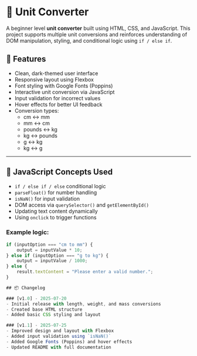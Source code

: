 # 🔄 Unit Converter

A beginner level **unit converter** built using HTML, CSS, and JavaScript. This project supports multiple unit conversions and reinforces understanding of DOM manipulation, styling, and conditional logic using `if / else if`.

## 🚀 Features

- Clean, dark-themed user interface
- Responsive layout using Flexbox
- Font styling with Google Fonts (Poppins)
- Interactive unit conversion via JavaScript
- Input validation for incorrect values
- Hover effects for better UI feedback
- Conversion types:
  - cm ↔ mm
  - mm ↔ cm
  - pounds ↔ kg
  - kg ↔ pounds
  - g ↔ kg
  - kg ↔ g

---

## 🧠 JavaScript Concepts Used

- `if / else if / else` conditional logic
- `parseFloat()` for number handling
- `isNaN()` for input validation
- DOM access via `querySelector()` and `getElementById()`
- Updating text content dynamically
- Using `onclick` to trigger functions

### Example logic:
```js
if (inputOption === "cm to mm") {
    output = inputValue * 10;
} else if (inputOption === "g to kg") {
    output = inputValue / 1000;
} else {
    result.textContent = "Please enter a valid number.";
}

## 📦 Changelog

### [v1.0] - 2025-07-20
- Initial release with length, weight, and mass conversions
- Created base HTML structure
- Added basic CSS styling and layout

### [v1.1] - 2025-07-25
- Improved design and layout with Flexbox
- Added input validation using `isNaN()`
- Added Google Fonts (Poppins) and hover effects
- Updated README with full documentation
